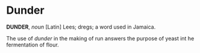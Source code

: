 # Dunder

**DUNDER**, _noun_ \[Latin\] Lees; dregs; a word used in Jamaica.

The use of _dunder_ in the making of run answers the purpose of yeast int he fermentation of flour.